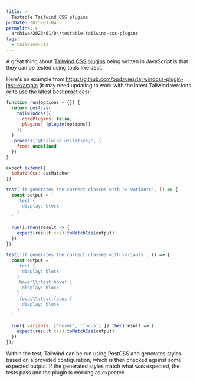 ```yaml
---
title: >
  Testable Tailwind CSS plugins
pubDate: 2023-01-04
permalink: >
  archive/2023/01/04/testable-tailwind-css-plugins
tags:
  - tailwind-css
---
```


A great thing about [Tailwind CSS plugins](https://www.oliverdavies.uk/archive/2023/01/03/tailwind-css-extensibility-is-one-of-its-best-features) being written in JavaScript is that they can be tested using tools like Jest.

Here's an example from https://github.com/opdavies/tailwindcss-plugin-jest-example (it may need updating to work with the latest Tailwind versions or to use the latest best practices):

```javascript
function run(options = {}) {
  return postcss(
    tailwindcss({
      corePlugins: false,
      plugins: [plugin(options)]
    })
  )
  .process('@tailwind utilities;', {
    from: undefined
  })
}

expect.extend({
  toMatchCss: cssMatcher
})

test('it generates the correct classes with no variants', () => {
  const output = `
    .test {
      display: block
    }
  `

  run().then(result => {
    expect(result.css).toMatchCss(output)
  })
})

test('it generates the correct classes with variants', () => {
  const output = `
    .test {
      display: block
    }
    .hover\\:test:hover {
      display: block
    }
    .focus\\:test:focus {
      display: block
    }
  `

  run({ variants: ['hover', 'focus'] }).then(result => {
    expect(result.css).toMatchCss(output)
  })
});
```

Within the test, Tailwind can be run using PostCSS and generates styles based on a provided configuration, which is then checked against some expected output. If the generated styles match what was expected, the tests pass and the plugin is working as expected.
